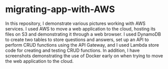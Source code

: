 # migrating-app-with-AWS
In this repository, I demonstrate various pictures working with AWS services. I used AWS to move a web application to the cloud, hosting its files on S3 and demonstrating it through a web browser. I used DynamoDB to create two tables to store questions and answers, set up an API to perform CRUD functions using the API Gateway, and I used Lambda store code for creating and testing CRUD functions. In addition, I have screenshots demonstrating the use of Docker early on when trying to move the web application to the cloud.

